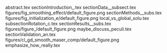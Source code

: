 abstract.tex
sectionIntroduction_.tex
sectionData__subsect.tex
figures/fig_smoothing_effect/default_figure.png
sectionMethods__subs.tex
figures/fig_initialization_e/default_figure.png
local_vs_global_solu.tex
subsectionRotation_c.tex
sectionResults__subs.tex
figures/figure_/default_figure.png
maybe_discuss_peculi.tex
sectionValidation_an.tex
figures/cl_gd_smooth_maser_comp/default_figure.png
emphasize_how_really.tex